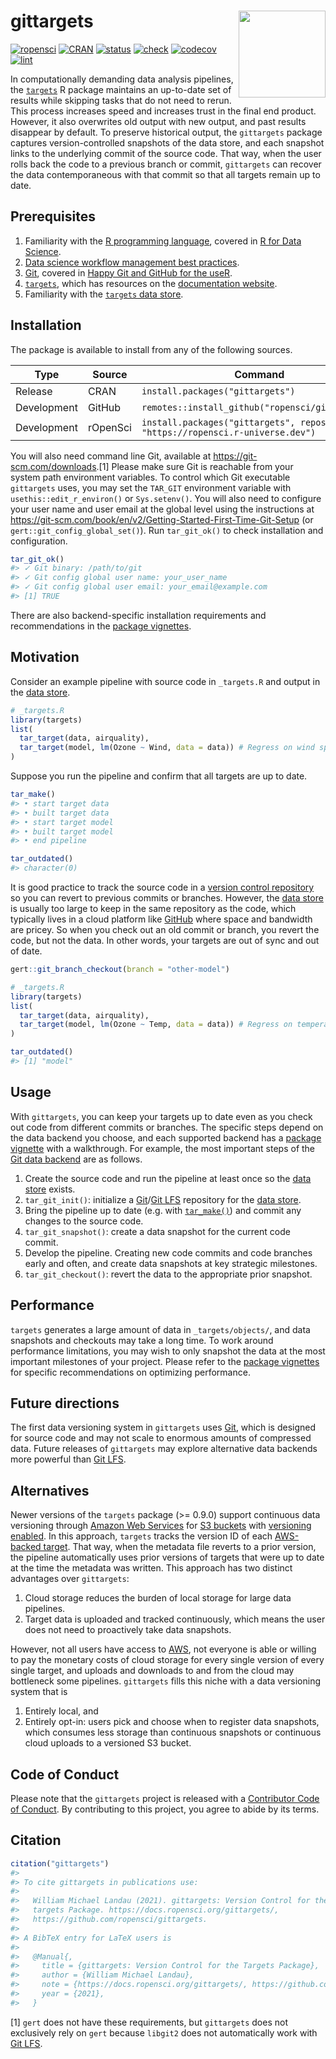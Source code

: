 
# gittargets <img src='man/figures/logo-readme.png' align="right" height="139"/>

[![ropensci](https://badges.ropensci.org/486_status.svg)](https://github.com/ropensci/software-review/issues/486)
[![CRAN](https://www.r-pkg.org/badges/version/gittargets)](https://CRAN.R-project.org/package=gittargets)
[![status](https://www.repostatus.org/badges/latest/active.svg)](https://www.repostatus.org/#active)
[![check](https://github.com/ropensci/gittargets/workflows/check/badge.svg)](https://github.com/ropensci/gittargets/actions?query=workflow%3Acheck)
[![codecov](https://codecov.io/gh/ropensci/gittargets/branch/main/graph/badge.svg?token=3T5DlLwUVl)](https://app.codecov.io/gh/ropensci/gittargets)
[![lint](https://github.com/ropensci/gittargets/workflows/lint/badge.svg)](https://github.com/ropensci/gittargets/actions?query=workflow%3Alint)

In computationally demanding data analysis pipelines, the
[`targets`](https://docs.ropensci.org/targets/) R package maintains an
up-to-date set of results while skipping tasks that do not need to
rerun. This process increases speed and increases trust in the final end
product. However, it also overwrites old output with new output, and
past results disappear by default. To preserve historical output, the
`gittargets` package captures version-controlled snapshots of the data
store, and each snapshot links to the underlying commit of the source
code. That way, when the user rolls back the code to a previous branch
or commit, `gittargets` can recover the data contemporaneous with that
commit so that all targets remain up to date.

## Prerequisites

1.  Familiarity with the [R programming
    language](https://www.r-project.org/), covered in [R for Data
    Science](https://r4ds.had.co.nz/).
2.  [Data science workflow management best
    practices](https://rstats.wtf/index.html).
3.  [Git](https://git-scm.com), covered in [Happy Git and GitHub for the
    useR](https://happygitwithr.com).
4.  [`targets`](https://docs.ropensci.org/targets/), which has resources
    on the [documentation
    website](https://docs.ropensci.org/targets/#how-to-get-started).
5.  Familiarity with the [`targets` data
    store](https://books.ropensci.org/targets/files.html#internal-data-files).

## Installation

The package is available to install from any of the following sources.

| Type        | Source   | Command                                                                     |
|-------------|----------|-----------------------------------------------------------------------------|
| Release     | CRAN     | `install.packages("gittargets")`                                            |
| Development | GitHub   | `remotes::install_github("ropensci/gittargets")`                            |
| Development | rOpenSci | `install.packages("gittargets", repos = "https://ropensci.r-universe.dev")` |

You will also need command line Git, available at
<https://git-scm.com/downloads>.[1] Please make sure Git is reachable
from your system path environment variables. To control which Git
executable `gittargets` uses, you may set the `TAR_GIT` environment
variable with `usethis::edit_r_environ()` or `Sys.setenv()`. You will
also need to configure your user name and user email at the global level
using the instructions at
<https://git-scm.com/book/en/v2/Getting-Started-First-Time-Git-Setup>
(or `gert::git_config_global_set()`). Run `tar_git_ok()` to check
installation and configuration.

``` r
tar_git_ok()
#> ✓ Git binary: /path/to/git
#> ✓ Git config global user name: your_user_name
#> ✓ Git config global user email: your_email@example.com
#> [1] TRUE
```

There are also backend-specific installation requirements and
recommendations in the [package
vignettes](https://docs.ropensci.org/gittargets/articles/index.html).

## Motivation

Consider an example pipeline with source code in `_targets.R` and output
in the [data
store](https://books.ropensci.org/targets/files.html#internal-data-files).

``` r
# _targets.R
library(targets)
list(
  tar_target(data, airquality),
  tar_target(model, lm(Ozone ~ Wind, data = data)) # Regress on wind speed.
)
```

Suppose you run the pipeline and confirm that all targets are up to
date.

``` r
tar_make()
#> • start target data
#> • built target data
#> • start target model
#> • built target model
#> • end pipeline
```

``` r
tar_outdated()
#> character(0)
```

It is good practice to track the source code in a [version control
repository](https://git-scm.com) so you can revert to previous commits
or branches. However, the [data
store](https://books.ropensci.org/targets/files.html#internal-data-files)
is usually too large to keep in the same repository as the code, which
typically lives in a cloud platform like [GitHub](https://github.com)
where space and bandwidth are pricey. So when you check out an old
commit or branch, you revert the code, but not the data. In other words,
your targets are out of sync and out of date.

``` r
gert::git_branch_checkout(branch = "other-model")
```

``` r
# _targets.R
library(targets)
list(
  tar_target(data, airquality),
  tar_target(model, lm(Ozone ~ Temp, data = data)) # Regress on temperature.
)
```

``` r
tar_outdated()
#> [1] "model"
```

## Usage

With `gittargets`, you can keep your targets up to date even as you
check out code from different commits or branches. The specific steps
depend on the data backend you choose, and each supported backend has a
[package
vignette](https://docs.ropensci.org/gittargets/articles/index.html) with
a walkthrough. For example, the most important steps of the [Git data
backend](https://docs.ropensci.org/gittargets/articles/git.html) are as
follows.

1.  Create the source code and run the pipeline at least once so the
    [data
    store](https://books.ropensci.org/targets/files.html#internal-data-files)
    exists.
2.  `tar_git_init()`: initialize a [Git](https://git-scm.com)/[Git
    LFS](https://git-lfs.github.com) repository for the [data
    store](https://books.ropensci.org/targets/files.html#internal-data-files).
3.  Bring the pipeline up to date (e.g. with
    [`tar_make()`](https://docs.ropensci.org/targets/reference/tar_make.html))
    and commit any changes to the source code.
4.  `tar_git_snapshot()`: create a data snapshot for the current code
    commit.
5.  Develop the pipeline. Creating new code commits and code branches
    early and often, and create data snapshots at key strategic
    milestones.
6.  `tar_git_checkout()`: revert the data to the appropriate prior
    snapshot.

## Performance

`targets` generates a large amount of data in `_targets/objects/`, and
data snapshots and checkouts may take a long time. To work around
performance limitations, you may wish to only snapshot the data at the
most important milestones of your project. Please refer to the [package
vignettes](https://docs.ropensci.org/gittargets/articles/index.html) for
specific recommendations on optimizing performance.

## Future directions

The first data versioning system in `gittargets` uses
[Git](https://git-scm.com), which is designed for source code and may
not scale to enormous amounts of compressed data. Future releases of
`gittargets` may explore alternative data backends more powerful than
[Git LFS](https://git-lfs.github.com).

## Alternatives

Newer versions of the `targets` package (&gt;= 0.9.0) support continuous
data versioning through [Amazon Web Services](https://aws.amazon.com)
for [S3 buckets](https://aws.amazon.com/s3/) with [versioning
enabled](https://docs.aws.amazon.com/AmazonS3/latest/userguide/Versioning.html).
In this approach, `targets` tracks the version ID of each [AWS-backed
target](https://books.ropensci.org/targets/storage_amazon.html). That
way, when the metadata file reverts to a prior version, the pipeline
automatically uses prior versions of targets that were up to date at the
time the metadata was written. This approach has two distinct advantages
over `gittargets`:

1.  Cloud storage reduces the burden of local storage for large data
    pipelines.
2.  Target data is uploaded and tracked continuously, which means the
    user does not need to proactively take data snapshots.

However, not all users have access to [AWS](https://aws.amazon.com), not
everyone is able or willing to pay the monetary costs of cloud storage
for every single version of every single target, and uploads and
downloads to and from the cloud may bottleneck some pipelines.
`gittargets` fills this niche with a data versioning system that is

1.  Entirely local, and
2.  Entirely opt-in: users pick and choose when to register data
    snapshots, which consumes less storage than continuous snapshots or
    continuous cloud uploads to a versioned S3 bucket.

## Code of Conduct

Please note that the `gittargets` project is released with a
[Contributor Code of Conduct](https://ropensci.org/code-of-conduct/). By
contributing to this project, you agree to abide by its terms.

## Citation

``` r
citation("gittargets")
#> 
#> To cite gittargets in publications use:
#> 
#>   William Michael Landau (2021). gittargets: Version Control for the
#>   targets Package. https://docs.ropensci.org/gittargets/,
#>   https://github.com/ropensci/gittargets.
#> 
#> A BibTeX entry for LaTeX users is
#> 
#>   @Manual{,
#>     title = {gittargets: Version Control for the Targets Package},
#>     author = {William Michael Landau},
#>     note = {https://docs.ropensci.org/gittargets/, https://github.com/ropensci/gittargets},
#>     year = {2021},
#>   }
```

[1] `gert` does not have these requirements, but `gittargets` does not
exclusively rely on `gert` because `libgit2` does not automatically work
with [Git LFS](https://git-lfs.github.com).
